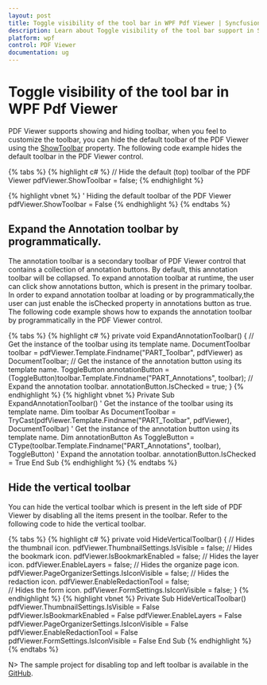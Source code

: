 ```yaml
---
layout: post
title: Toggle visibility of the tool bar in WPF Pdf Viewer | Syncfusion
description: Learn about Toggle visibility of the tool bar support in Syncfusion WPF Pdf Viewer control and more.
platform: wpf
control: PDF Viewer
documentation: ug
---
```


# Toggle visibility of the tool bar in WPF Pdf Viewer

PDF Viewer supports showing and hiding toolbar, when you feel to customize the toolbar, you can hide the default toolbar of the PDF Viewer using the [ShowToolbar](https://help.syncfusion.com/cr/wpf/Syncfusion.Windows.PdfViewer.PdfViewerControl.html#Syncfusion_Windows_PdfViewer_PdfViewerControl_ShowToolbar) property. The following code example hides the default toolbar in the PDF Viewer control.

{% tabs %}
{% highlight c# %}
// Hide the default (top) toolbar of the PDF Viewer
pdfViewer.ShowToolbar = false;
{% endhighlight %}

{% highlight vbnet %}
' Hiding the default toolbar of the PDF Viewer
pdfViewer.ShowToolbar = False
{% endhighlight %}
{% endtabs %}

## Expand the Annotation toolbar by programmatically.

The annotation toolbar is a secondary toolbar of PDF Viewer control that contains a collection of annotation buttons. By default, this annotation toolbar will be collapsed. To expand annotation toolbar at runtime, the user can click show annotations button, which is present in the primary toolbar. In order to expand annotation toolbar at loading or by programmatically,the user can just enable the isChecked property in annotations button as true. The following code example shows how to expands the annotation toolbar by programmatically in the PDF Viewer control.

{% tabs %}
{% highlight c# %}
private void ExpandAnnotationToolbar() 
{ 
	// Get the instance of the toolbar using its template name. 
	DocumentToolbar toolbar = pdfViewer.Template.Findname("PART_Toolbar", pdfViewer) as DocumentToolbar;
	// Get the instance of the annotation button using its template name. 
	ToggleButton annotationButton = (ToggleButton)toolbar.Template.Findname("PART_Annotations", toolbar);
	// Expand the annotation toolbar. 
	annotationButton.IsChecked = true; 
}
{% endhighlight %}
{% highlight vbnet %}
Private Sub ExpandAnnotationToolbar()
    ' Get the instance of the toolbar using its template name.
    Dim toolbar As DocumentToolbar = TryCast(pdfViewer.Template.Findname("PART_Toolbar", pdfViewer), DocumentToolbar)
	' Get the instance of the annotation button using its template name. 
	Dim annotationButton As ToggleButton = CType(toolbar.Template.Findname("PART_Annotations", toolbar), ToggleButton)
	' Expand the annotation toolbar. 
	annotationButton.IsChecked = True
End Sub
{% endhighlight %}
{% endtabs %}

## Hide the vertical toolbar

You can hide the vertical toolbar which is present in the left side of PDF Viewer by disabling all the items present in the toolbar. Refer to the following code to hide the vertical toolbar.

{% tabs %}
{% highlight c# %}
private void HideVerticalToolbar() 
{ 
	// Hides the thumbnail icon. 
	pdfViewer.ThumbnailSettings.IsVisible = false; 
	// Hides the bookmark icon. 
	pdfViewer.IsBookmarkEnabled = false; 
	// Hides the layer icon. 
	pdfViewer.EnableLayers = false; 
	// Hides the organize page icon. 
	pdfViewer.PageOrganizerSettings.IsIconVisible = false; 
	// Hides the redaction icon. 
	pdfViewer.EnableRedactionTool = false;   
	// Hides the form icon. 
	pdfViewer.FormSettings.IsIconVisible = false;
}
{% endhighlight %}
{% highlight vbnet %}
Private Sub HideVerticalToolbar()
    pdfViewer.ThumbnailSettings.IsVisible = False
    pdfViewer.IsBookmarkEnabled = False
    pdfViewer.EnableLayers = False
    pdfViewer.PageOrganizerSettings.IsIconVisible = False
    pdfViewer.EnableRedactionTool = False
    pdfViewer.FormSettings.IsIconVisible = False
End Sub
{% endhighlight %}
{% endtabs %}

N> The sample project for disabling top and left toolbar is available in the [GitHub](https://github.com/SyncfusionExamples/WPF-PDFViewer-Examples/tree/master/Toolbar/HideToolbar).
